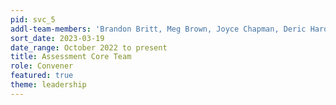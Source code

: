 ```yaml
---
pid: svc_5
addl-team-members: 'Brandon Britt, Meg Brown, Joyce Chapman, Deric Hardy, Ira King, Abby Wickes'
sort_date: 2023-03-19
date_range: October 2022 to present
title: Assessment Core Team
role: Convener
featured: true
theme: leadership
---
```

